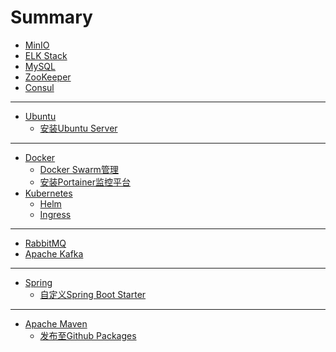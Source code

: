 # Summary
<!-- 中间件/服务 -->
* [MinIO](middleware/MinIO.md)
* [ELK Stack](middleware/ELK_Stack.md)
* [MySQL](middleware/MySQL.md)
* [ZooKeeper](middleware/ZooKeeper.md)
* [Consul](middleware/Consul.md)

---
<!-- 操作系统 -->
* [Ubuntu](ubuntu/README.md)
  * [安装Ubuntu Server](ubuntu/install_ubuntu_server.md)

---
<!-- 容器 -->
* [Docker](containers/docker/README.md)
  * [Docker Swarm管理](containers/docker/docker_swarm.md)
  * [安装Portainer监控平台](containers/docker/install_portainer.md)
* [Kubernetes](containers/kubernetes/README.md)
  * [Helm](containers/kubernetes/helm.md)
  * [Ingress](containers/kubernetes/ingress.md)

--- 
<!-- 消息队列 -->
* [RabbitMQ](MQ/rabbitmq.md)
* [Apache Kafka](MQ/kafka.md)

---
<!-- 框架 -->
* [Spring](frameworks/spring/README.md)
  * [自定义Spring Boot Starter](frameworks/spring/creating_spring_boot_starter.md)

---
<!-- 其他工具(Tools) -->
* [Apache Maven](tools/maven/README.md)
  * [发布至Github Packages](tools/maven/publish_to_github_packages.md)